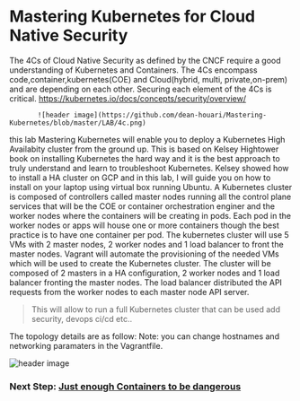 # Mastering Kubernetes for Cloud Native Security
The 4Cs of Cloud Native Security as defined by the CNCF require a good understanding of Kubernetes and Containers. The 4Cs encompass code,container,kubernetes(COE) and Cloud(hybrid, multi, private,on-prem) and are depending on each other. Securing each element of the 4Cs is critical.
https://kubernetes.io/docs/concepts/security/overview/
           
           ![header image](https://github.com/dean-houari/Mastering-Kubernetes/blob/master/LAB/4c.png)
             
this lab Mastering Kubernetes will enable you to deploy a Kubernetes High Availabity cluster from the ground up. This is based on Kelsey Hightower book on installing Kubernetes the hard way and it is the best approach to truly understand and learn to troubleshoot Kubernetes.
Kelsey showed how to install a HA cluster on GCP and in this lab, I will guide you on how to install on your laptop using virtual box running Ubuntu. 
A Kubernetes cluster is composed of controllers called master nodes running all the control plane services that will be the COE or container orchestration enginer and the worker nodes where the containers will be creating in pods. Each pod in the worker nodes or apps will house one or more containers though the best practice is to have one container per pod.
The kubernetes cluster will use 5 VMs with 2 master nodes, 2 worker nodes and 1 load balancer to front the master nodes. 
Vagrant will automate the provisioning of the needed VMs which will be used to create the Kubernetes cluster. The cluster will be composed of 2 masters in a HA configuration, 2 worker nodes and 1 load balancer fronting the master nodes. The load balancer distributed the API requests from the worker nodes to each master node API server.

>This will allow to run a full Kubernetes cluster that can be used add security, devops ci/cd etc..

The topology details are as follow: 
Note: you can change hostnames and networking paramaters in the Vagrantfile.
  
  ![header image](https://github.com/dean-houari/Mastering-Kubernetes/blob/master/LAB/K8stopo.png)
       




### Next Step: [Just enough Containers to be dangerous](Just-Enough-Containers.md)
